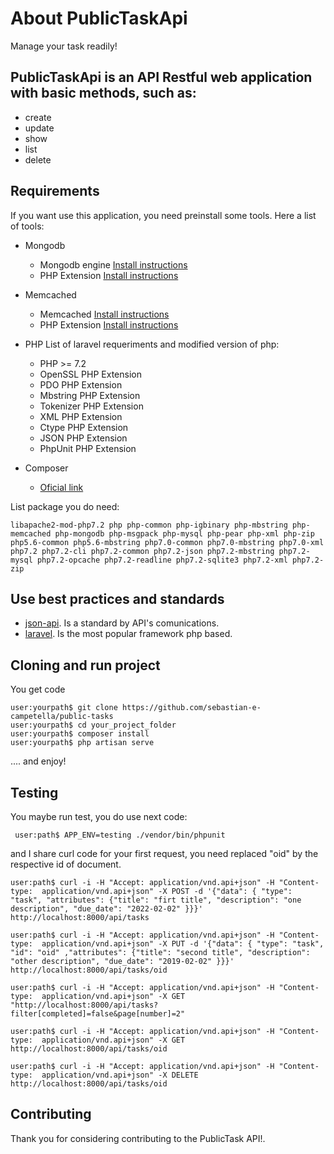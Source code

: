 
# About PublicTaskApi

Manage your task readily! 

 ## PublicTaskApi is an API Restful web application with basic methods, such as:

- create
- update
- show
- list
- delete

 ## Requirements

If you want use this application, you need preinstall some tools. Here a list of tools:

- Mongodb 
  - Mongodb engine [Install instructions](https://docs.mongodb.com/manual/installation/)
  - PHP Extension [Install instructions](http://php.net/manual/en/mongodb.installation.php)
  
- Memcached 
  - Memcached [Install instructions](https://memcached.org/)
  - PHP Extension [Install instructions](http://php.net/manual/es/book.memcached.php)
  
- PHP
   List of <a hfref="https://laravel.com/docs/5.6/#installation">laravel</a>  requeriments and modified version of php:
   
   - PHP >= 7.2
   - OpenSSL PHP Extension
   - PDO PHP Extension
   - Mbstring PHP Extension
   - Tokenizer PHP Extension
   - XML PHP Extension
   - Ctype PHP Extension
   - JSON PHP Extension
   - PhpUnit PHP Extension
  
- Composer
   - [Oficial link](https://getcomposer.org)
   
List package you do need:

```
libapache2-mod-php7.2 php php-common php-igbinary php-mbstring php-memcached php-mongodb php-msgpack php-mysql php-pear php-xml php-zip php5.6-common php5.6-mbstring php7.0-common php7.0-mbstring php7.0-xml php7.2 php7.2-cli php7.2-common php7.2-json php7.2-mbstring php7.2-mysql php7.2-opcache php7.2-readline php7.2-sqlite3 php7.2-xml php7.2-zip
```

 ## Use best practices and standards
 
- [json-api](http://http://jsonapi.org). Is a standard by API's comunications.
- [laravel](https://laravel.com). Is the most popular framework php based.


## Cloning and run project

You get code 

```
user:yourpath$ git clone https://github.com/sebastian-e-campetella/public-tasks
user:yourpath$ cd your_project_folder
user:yourpath$ composer install
user:yourpath$ php artisan serve

```
.... and  enjoy!

## Testing

You maybe run test, you do use next code:

```
 user:path$ APP_ENV=testing ./vendor/bin/phpunit
```
and I share curl code for your first request, you need replaced "oid" by the respective id of document.

```
user:path$ curl -i -H "Accept: application/vnd.api+json" -H "Content-type:  application/vnd.api+json" -X POST -d '{"data": { "type": "task", "attributes": {"title": "firt title", "description": "one description", "due_date": "2022-02-02" }}}' http://localhost:8000/api/tasks

user:path$ curl -i -H "Accept: application/vnd.api+json" -H "Content-type:  application/vnd.api+json" -X PUT -d '{"data": { "type": "task", "id": "oid" ,"attributes": {"title": "second title", "description": "other description", "due_date": "2019-02-02" }}}' http://localhost:8000/api/tasks/oid

user:path$ curl -i -H "Accept: application/vnd.api+json" -H "Content-type:  application/vnd.api+json" -X GET "http://localhost:8000/api/tasks?filter[completed]=false&page[number]=2"

user:path$ curl -i -H "Accept: application/vnd.api+json" -H "Content-type:  application/vnd.api+json" -X GET  http://localhost:8000/api/tasks/oid

user:path$ curl -i -H "Accept: application/vnd.api+json" -H "Content-type:  application/vnd.api+json" -X DELETE  http://localhost:8000/api/tasks/oid
```

## Contributing

Thank you for considering contributing to the PublicTask API!.
